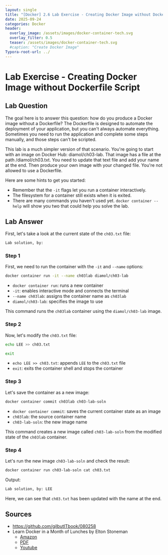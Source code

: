 ```yaml
---
layout: single
title: "[Docker] 2.6 Lab Exercise - Creating Docker Image without Dockerfile Script" 
date: 2025-09-24
categories: Docker
header:
  overlay_image: /assets/images/docker-container-tech.svg
  overlay_filter: 0.5
  teaser: /assets/images/docker-container-tech.svg
  #caption: "Create Docker Image"
Typora-root-url: ../
---
```


# Lab Exercise - Creating Docker Image without Dockerfile Script

## Lab Question

The goal here is to answer this question: how do you produce a Docker image without a Dockerfile? The Dockerfile is designed to automate the deployment of your application, but you can't always automate everything. Sometimes you need to run the application and complete some steps manually, and those steps can't be scripted.

This lab is a much simpler version of that scenario. You're going to start with an image on Docker Hub: diamol/ch03-lab. That image has a file at the path /diamol/ch03.txt. You need to update that text file and add your name at the end. Then produce your own image with your changed file. You're not allowed to use a Dockerfile.

Here are some hints to get you started:

- Remember that the `-it` flags let you run a container interactively.
- The filesystem for a container still exists when it is exited.
- There are many commands you haven't used yet. `docker container --help` will show you two that could help you solve the lab.

## Lab Answer

First, let's take a look at the current state of the `ch03.txt` file:

``` txt
Lab solution, by: 
```

### Step 1

First, we need to run the container with the `-it` and `--name` options:

``` bash
docker container run -it --name ch03lab diamol/ch03-lab
```

- `docker container run`: runs a new container 
- `-it`: enables interactive mode and connects the terminal
- `--name ch03lab`: assigns the container name as `ch03lab`
- `diamol/ch03-lab`: specifies the image to use

This command runs the `ch03lab` container using the `diamol/ch03-lab` image.

### Step 2

Now, let's modify the `ch03.txt` file:

``` bash
echo LEE >> ch03.txt

exit
```

- `echo LEE >> ch03.txt`: appends `LEE` to the `ch03.txt` file
- `exit`: exits the container shell and stops the container

### Step 3

Let's save the container as a new image:

```bash
docker container commit ch03lab ch03-lab-soln
```

- `docker container commit`: saves the current container state as an image
- `ch03lab`: the source container name
- `ch03-lab-soln`: the new image name

This command creates a new image called `ch03-lab-soln` from the modified state of the `ch03lab` container.

### Step 4

Let's run the new image `ch03-lab-soln` and check the result:

``` bash
docker container run ch03-lab-soln cat ch03.txt
```

Output:
``` bash
Lab solution, by: LEE
```

Here, we can see that `ch03.txt` has been updated with the name at the end.


## Sources

- https://github.com/gilbutITbook/080258
- Learn Docker in a Month of Lunches by Elton Stoneman
  - [Amazon](https://www.amazon.com/-/ko/Elton-Stoneman/e/B0759TFV4F/ref=dp_byline_cont_book_1)
  - [PDF](https://pdfcoffee.com/learn-docker-month-lunches-4-pdf-free.html)
  - [Youtube](https://www.youtube.com/@EltonStoneman/playlists)